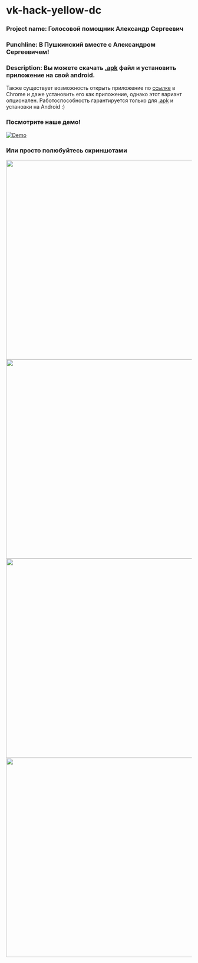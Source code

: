 




# vk-hack-yellow-dc
### Project name: Голосовой помощник Александр Сергеевич

### Punchline: В Пушкинский вместе с Александром Сергеевичем!

### Description: Вы можете скачать [.apk](https://demo134.bravo.vkhackathon.com/pushkinmuseum.apk) файл и установить приложение на свой android.

Также существует возможность открыть приложение по [ссылке](https://demo134.bravo.vkhackathon.com) в Chrome и даже установить его как приложение, однако этот вариант опционален. Работоспособность гарантируется только для [.apk](https://demo134.bravo.vkhackathon.com/pushkinmuseum.apk)  и установки на Android :)




### Посмотрите наше демо!

[![Demo](./img/demo_preview.png)](https://www.youtube.com/watch?v=qMldRafl5K8)



### Или просто полюбуйтесь скриншотами

<img src="./img/1.png" width="540" />

<img src="./img/2.png" width="540" />

<img src="./img/3.png" width="540" />

<img src="./img/4.png" width="540" />


